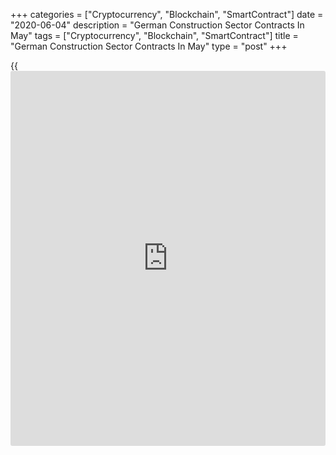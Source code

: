 +++
categories = ["Cryptocurrency", "Blockchain", "SmartContract"]
date = "2020-06-04"
description = "German Construction Sector Contracts In May"
tags = ["Cryptocurrency", "Blockchain", "SmartContract"]
title = "German Construction Sector Contracts In May"
type = "post"
+++

{{<iframe id="large-banner" src="https://www.bounty.group/#slide=24.0" width="100%" height="600" scrolling="no" style="border: 0px solid rgb(216, 221, 230); border-radius: 3px;">}}

Germany's construction sector contracted in May as the [coronavirus][1],
or Covid-19, crisis weighed on new orders and activity, survey results
from IHS Markit showed Thursday.

The construction Purchasing Managers' Index rose to 40.1 in May from
31.9 in April. A score below 50 indicates contraction.

Output remained deep in contraction territory in May amid reports of
restrictions on workplace activity and a slump in new work.

All main areas of construction reported sustained declines in activity
in May. The steepest reduction was in civil engineering, followed
closely by commercial activity.  
  
Residential activity showed the greatest resilience to the downturn,
though it still remained in one of its deepest slumps over the past ten
years.

Due to the wait-and-see attitude among clients, new orders dropped for
the third straight month in May. Expectations towards activity over the
next 12 months remained in negative territory, although the degree of
pessimism eased further.

Job cuts were reported for the third straight month in May but
employment decreased more slowly than in April.

Weak demand for materials and other building products in turn weighed on
input price inflation, which eased for the third straight month to the
weakest since February 2015.

"Given how the picture has changed since the start of the year and how
firms have had to reassess their expected activity over the months
ahead, we continue to see some retrenchment across the sector, though
generally less than in other areas of the [economy][2]," Phil Smith,
principal economist at IHS Markit, said.

For comments and feedback [contact](https://www.playgroundfx.com/contact/): editorial@rtt[news](https://www.letsplayfx.com/blog/forex-news-website/).com

[Economic News][2]

 **What parts of the world are seeing the best (and worst) economic
performances lately? Click[here][3] to check out our [Econ Scorecard][3]
and find out! See up-to-the-moment [ranking](https://www.playgroundfx.com/blog/crypto-exchange-ranking/)s for the best and worst
performers in [GDP][4], [unemployment rate][5], [inflation][6] and much
more.**

   1. www.rtt[news](https://www.letsplayfx.com/blog/forex-news-website/).com/list/coronavirus.aspx
   2. www.rtt[news](https://www.letsplayfx.com/blog/forex-news-website/).com/Content/EconomicNews.aspx
   3. www.rtt[news](https://www.letsplayfx.com/blog/forex-news-website/).com/economic-scorecard/world-rank/industrial-production/highest-performance.aspx
   4. www.rtt[news](https://www.letsplayfx.com/blog/forex-news-website/).com/economic-scorecard/world-rank/GDP/highest-performance.aspx
   5. www.rtt[news](https://www.letsplayfx.com/blog/forex-news-website/).com/economic-scorecard/world-rank/unemployment-rate/lowest-performance.aspx
   6. www.rtt[news](https://www.letsplayfx.com/blog/forex-news-website/).com/economic-scorecard/world-rank/CPI/highest-performance.aspx